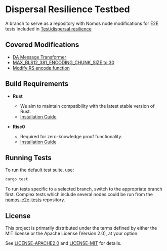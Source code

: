 # Dispersal Resilience Testbed

A branch to serve as a repository with Nomos node modifications for E2E tests included in [Test/dispersal resilience](https://github.com/logos-co/nomos-e2e-tests/pull/19)

## Covered Modifications

- [DA Message Transformer](https://github.com/logos-co/nomos-security-tests/pull/2/commits/b62dfc02d52b2bf9d50bbb211c6104d1d2b7c7ba)
- [MAX_BLS12_381_ENCODING_CHUNK_SIZE to 30](https://github.com/logos-co/nomos-security-tests/pull/2/commits/25d781eaabe04603f2d97cd5e35c4e9c8ce0b714)
- [Modify RS encode function](https://github.com/logos-co/nomos-security-tests/pull/2/commits/0a01ddb323d2b5f9600e26345c14d8fa1d7cbe40) 

## Build Requirements

- **Rust**
    - We aim to maintain compatibility with the latest stable version of Rust.
    - [Installation Guide](https://www.rust-lang.org/tools/install)

- **Risc0**
    - Required for zero-knowledge proof functionality.
    - [Installation Guide](https://dev.risczero.com/api/zkvm/install)


## Running Tests

To run the default test suite, use:

```bash
cargo test
```

To run tests specific to a selected branch, switch to the appropriate branch first. Complex tests which include several nodes could be run from the [nomos-e2e-tests](https://github.com/logos-co/nomos-e2e-tests) repository.


## License

This project is primarily distributed under the terms defined by either the MIT license or the
Apache License (Version 2.0), at your option.

See [LICENSE-APACHE2.0](LICENSE-APACHE2.0) and [LICENSE-MIT](LICENSE-MIT) for details.


